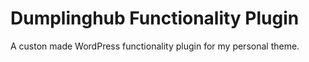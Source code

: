 # Dumplinghub Functionality Plugin

A custon made WordPress functionality plugin for my personal theme.
